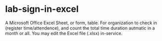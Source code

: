 # lab-sign-in-excel
A Microsoft Office Excel Sheet, or form, table. For organization to check in (register time/attendence), and count the total time duration autmatic in a month or all.
You may edit the Excel file (.xlsx) in-service.
